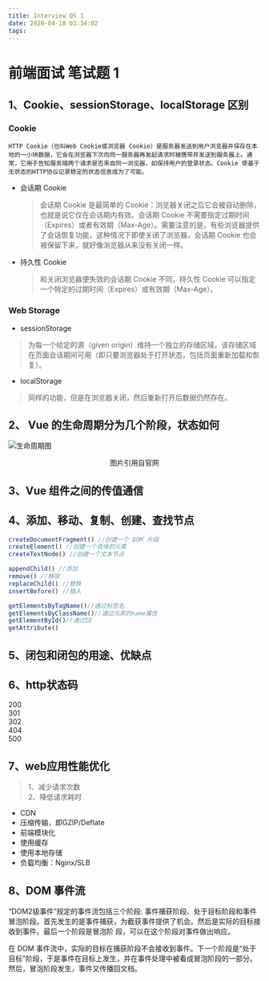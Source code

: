 ```yaml
---
title: Interview QS 1
date: 2020-04-18 03:34:02
tags:
---
```


# 前端面试 笔试题 1

## 1、Cookie、sessionStorage、localStorage 区别

### Cookie

`HTTP Cookie（也叫Web Cookie或浏览器 Cookie）是服务器发送到用户浏览器并保存在本地的一小块数据，它会在浏览器下次向同一服务器再发起请求时被携带并发送到服务器上。通常，它用于告知服务端两个请求是否来自同一浏览器，如保持用户的登录状态。Cookie 使基于无状态的HTTP协议记录稳定的状态信息成为了可能。`

- 会话期 Cookie
  > 会话期 Cookie 是最简单的 Cookie：浏览器关闭之后它会被自动删除，也就是说它仅在会话期内有效。会话期 Cookie 不需要指定过期时间（Expires）或者有效期（Max-Age）。需要注意的是，有些浏览器提供了会话恢复功能，这种情况下即使关闭了浏览器，会话期 Cookie 也会被保留下来，就好像浏览器从来没有关闭一样。
- 持久性 Cookie
  > 和关闭浏览器便失效的会话期 Cookie 不同，持久性 Cookie 可以指定一个特定的过期时间（Expires）或有效期（Max-Age）。

### Web Storage

- sessionStorage    
> 为每一个给定的源（given origin）维持一个独立的存储区域，该存储区域在页面会话期间可用（即只要浏览器处于打开状态，包括页面重新加载和恢复）。
- localStorage  
> 同样的功能，但是在浏览器关闭，然后重新打开后数据仍然存在。

## 2、 Vue 的生命周期分为几个阶段，状态如何

![生命周期图](https://cn.vuejs.org/images/lifecycle.png)

<center>图片引用自官网</center>

## 3、Vue 组件之间的传值通信

## 4、添加、移动、复制、创建、查找节点

```javaScript
createDocumentFragment() //创建一个 DOM 片段  
createElement() //创建一个具体的元素  
createTextNode() //创建一个文本节点

appendChild() //添加
remove() //移除
replaceChild() //替换
insertBefore() //插入

getElementsByTagName()//通过标签名
getElementsByClassName()//通过元素的name属性
getElementById()//通过ID
getAttribute()
```
## 5、闭包和闭包的用途、优缺点

## 6、http状态码
200     
301     
302     
404     
500 

## 7、web应用性能优化
>1、减少请求次数     
>2、降低请求耗时

- CDN
- 压缩传输，即GZIP/Deflate
- 前端模块化
- 使用缓存
- 使用本地存储
- 负载均衡：Nginx/SLB



## 8、DOM 事件流
“DOM2级事件”规定的事件流包括三个阶段: 事件捕获阶段、处于目标阶段和事件冒泡阶段。首先发生的是事件捕获，为截获事件提供了机会。然后是实际的目标接收到事件。最后一个阶段是冒泡阶 段，可以在这个阶段对事件做出响应。  
  
在 DOM 事件流中，实际的目标在捕获阶段不会接收到事件。下一个阶段是“处于目标”阶段，于是事件在目标上发生，并在事件处理中被看成冒泡阶段的一部分。然后，冒泡阶段发生，事件又传播回文档。
